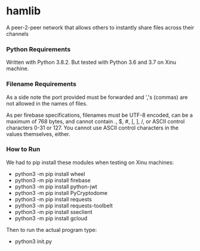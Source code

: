 # hamlib
A peer-2-peer network that allows others to instantly share files across their channels

### Python Requirements
Written with Python 3.8.2.
But tested with Python 3.6 and 3.7 on Xinu machine.

### Filename Requirements
As a side note the port provided must be forwarded and ','s (commas) are not allowed in the names of files.

As per firebase specifications, filenames must be UTF-8 encoded, can be a maximum of 768 bytes, and cannot contain ., $, #, [, ], /, or ASCII control characters 0-31 or 127. You cannot use ASCII control characters in the values themselves, either.

### How to Run
We had to pip install these modules when testing on Xinu machines:
* python3 -m pip install wheel
* python3 -m pip install firebase
* python3 -m pip install python-jwt
* python3 -m pip install PyCryptodome
* python3 -m pip install requests
* python3 -m pip install requests-toolbelt
* python3 -m pip install sseclient
* python3 -m pip install gcloud

Then to run the actual program type:
* python3 init.py
